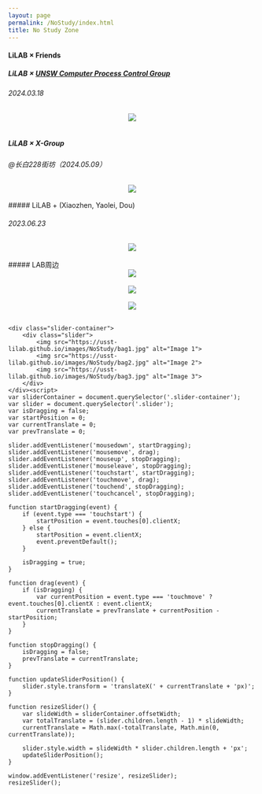 ```yaml
---
layout: page
permalink: /NoStudy/index.html
title: No Study Zone
---
```


#### LiLAB × Friends

##### LiLAB × [UNSW Computer Process Control Group](https://www.unsw.edu.au/research/computer-process-control-group)

###### 2024.03.18

<div align="center">
<img src="https://usst-lilab.github.io/images/NoStudy/5.jpg">
</div><br>



##### LiLAB × X-Group

###### @长白228街坊（2024.05.09）

<div align="center">
<img src="https://usst-lilab.github.io/images/NoStudy/228.jpg">
</div><br>
##### LiLAB + (Xiaozhen, Yaolei, Dou)

###### 2023.06.23


<div align="center">
<img src="https://usst-lilab.github.io/images/NoStudy/3.jpg">
</div><br>
##### LAB周边

<div align="center">
<img src="https://usst-lilab.github.io/images/NoStudy/4.jpg">
</div><br>
<div align="center">
<img src="https://usst-lilab.github.io/images/NoStudy/bag1.jpg">
</div><br>

<div align="center">
<img src="https://usst-lilab.github.io/images/NoStudy/bag.png">
</div><br>


<html>

<head>
    <style>
        .slider-container {
            width: 100%;
            overflow: hidden;
        }
        .slider {
        display: flex;
        width: 100%;
    }

    .slider img {
        width: 100%;
        height: auto;
    }
</style>
</head>
<body>

    <div class="slider-container">
        <div class="slider">
            <img src="https://usst-lilab.github.io/images/NoStudy/bag1.jpg" alt="Image 1">
            <img src="https://usst-lilab.github.io/images/NoStudy/bag2.jpg" alt="Image 2">
            <img src="https://usst-lilab.github.io/images/NoStudy/bag3.jpg" alt="Image 3">
        </div>
    </div><script>
    var sliderContainer = document.querySelector('.slider-container');
    var slider = document.querySelector('.slider');
    var isDragging = false;
    var startPosition = 0;
    var currentTranslate = 0;
    var prevTranslate = 0;
    
    slider.addEventListener('mousedown', startDragging);
    slider.addEventListener('mousemove', drag);
    slider.addEventListener('mouseup', stopDragging);
    slider.addEventListener('mouseleave', stopDragging);
    slider.addEventListener('touchstart', startDragging);
    slider.addEventListener('touchmove', drag);
    slider.addEventListener('touchend', stopDragging);
    slider.addEventListener('touchcancel', stopDragging);
    
    function startDragging(event) {
        if (event.type === 'touchstart') {
            startPosition = event.touches[0].clientX;
        } else {
            startPosition = event.clientX;
            event.preventDefault();
        }
    
        isDragging = true;
    }
    
    function drag(event) {
        if (isDragging) {
            var currentPosition = event.type === 'touchmove' ? event.touches[0].clientX : event.clientX;
            currentTranslate = prevTranslate + currentPosition - startPosition;
        }
    }
    
    function stopDragging() {
        isDragging = false;
        prevTranslate = currentTranslate;
    }
    
    function updateSliderPosition() {
        slider.style.transform = 'translateX(' + currentTranslate + 'px)';
    }
    
    function resizeSlider() {
        var slideWidth = sliderContainer.offsetWidth;
        var totalTranslate = (slider.children.length - 1) * slideWidth;
        currentTranslate = Math.max(-totalTranslate, Math.min(0, currentTranslate));
    
        slider.style.width = slideWidth * slider.children.length + 'px';
        updateSliderPosition();
    }
    
    window.addEventListener('resize', resizeSlider);
    resizeSlider();
</script>
</body>
</html>
